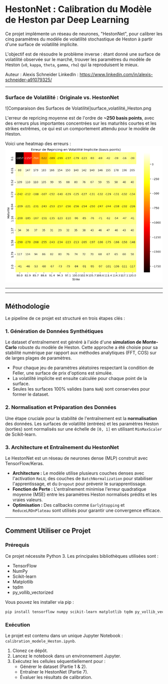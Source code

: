 # HestonNet : Calibration du Modèle de Heston par Deep Learning

Ce projet implémente un réseau de neurones, "HestonNet", pour calibrer les cinq paramètres du modèle de volatilité stochastique de Heston à partir d'une surface de volatilité implicite.

L'objectif est de résoudre le problème inverse : étant donné une surface de volatilité observée sur le marché, trouver les paramètres du modèle de Heston (`v0`, `kappa`, `theta`, `gamma`, `rho`) qui la reproduisent le mieux.

Auteur : Alexis Schneider
LinkedIn : https://www.linkedin.com/in/alexis-schneider-a91079325/


---

### Surface de Volatilité : Originale vs. HestonNet
![Comparaison des Surfaces de Volatilité]surface_volatilité_Heston.png

L'erreur de repricing moyenne est de l'ordre de **~250 basis points**, avec des erreurs plus importantes concentrées sur les maturités courtes et les strikes extrêmes, ce qui est un comportement attendu pour le modèle de Heston.

Voici une heatmap des erreurs :
![Heatmap d'Erreur](images/heatmap.png)

---

---

## Méthodologie

Le pipeline de ce projet est structuré en trois étapes clés :

### 1. Génération de Données Synthétiques
Le dataset d'entraînement est généré à l'aide d'une **simulation de Monte-Carlo** robuste du modèle de Heston. Cette approche a été choisie pour sa stabilité numérique par rapport aux méthodes analytiques (FFT, COS) sur de larges plages de paramètres.
- Pour chaque jeu de paramètres aléatoires respectant la condition de Feller, une surface de prix d'options est simulée.
- La volatilité implicite est ensuite calculée pour chaque point de la surface.
- Seules les surfaces 100% valides (sans `NaN`) sont conservées pour former le dataset.

### 2. Normalisation et Préparation des Données
Une étape cruciale pour la stabilité de l'entraînement est la **normalisation** des données. Les surfaces de volatilité (entrées) et les paramètres Heston (sorties) sont normalisés sur une échelle de `[0, 1]` en utilisant `MinMaxScaler` de Scikit-learn.

### 3. Architecture et Entraînement du HestonNet
Le HestonNet est un réseau de neurones dense (MLP) construit avec TensorFlow/Keras.
- **Architecture :** Le modèle utilise plusieurs couches denses avec l'activation `ReLU`, des couches de `BatchNormalization` pour stabiliser l'apprentissage, et du `Dropout` pour prévenir le surapprentissage.
- **Fonction de Perte :** L'entraînement minimise l'erreur quadratique moyenne (MSE) entre les paramètres Heston normalisés prédits et les vraies valeurs.
- **Optimisation :** Des callbacks comme `EarlyStopping` et `ReduceLROnPlateau` sont utilisés pour garantir une convergence efficace.

---

## Comment Utiliser ce Projet

### Prérequis
Ce projet nécessite Python 3. Les principales bibliothèques utilisées sont :
- TensorFlow
- NumPy
- Scikit-learn
- Matplotlib
- tqdm
- py_vollib_vectorized

Vous pouvez les installer via pip :
```bash
pip install tensorflow numpy scikit-learn matplotlib tqdm py_vollib_vectorized
```

### Exécution
Le projet est contenu dans un unique Jupyter Notebook : `calibration_modele_Heston.ipynb`.
1.  Clonez ce dépôt.
2.  Lancez le notebook dans un environnement Jupyter.
3.  Exécutez les cellules séquentiellement pour :
    - Générer le dataset (Partie 1 & 2).
    - Entraîner le HestonNet (Partie 7).
    - Évaluer les résultats de calibration.


